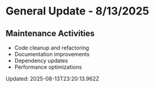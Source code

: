# General Update - 8/13/2025

## Maintenance Activities

- Code cleanup and refactoring
- Documentation improvements
- Dependency updates
- Performance optimizations

Updated: 2025-08-13T23:20:13.962Z
